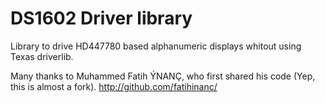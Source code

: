 DS1602 Driver library 
===========

Library to drive HD447780 based alphanumeric displays whitout using Texas driverlib.

Many thanks to Muhammed Fatih ÝNANÇ, who first shared his code (Yep, this is almost a fork).
http://github.com/fatihinanc/